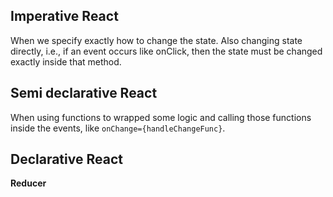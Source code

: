 ## Imperative React

When we specify exactly how to change the state. Also changing state directly, i.e., if an event occurs like onClick, then the state must be changed exactly inside that method.

## Semi declarative React

When using functions to wrapped some logic and calling those functions inside the events, like `onChange={handleChangeFunc}`.

## Declarative React

**Reducer**
